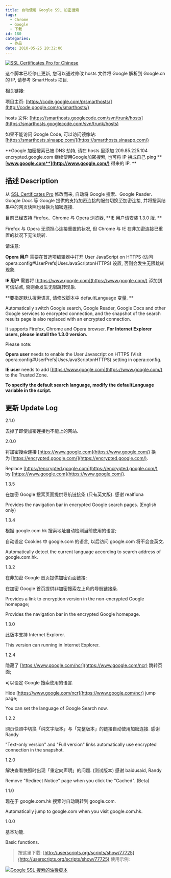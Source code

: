 ```yaml
---
title: 自动使用 Google SSL 加密搜索
tags:
  - Chrome
  - Google
  - 下载
id: 180
categories:
  - 作品
date: 2010-05-25 20:32:06
---
```


[![SSL Certificates Pro for Chinese](http://img.beamnote.com/2010/goo-gle-ssl-greasemonkey.jpg)](http://img.beamnote.com/2010/goo-gle-ssl-greasemonkey.jpg)<!-- more -->

这个脚本已经停止更新, 您可以通过修改 hosts 文件将 Google 解析到 Google.cn 的 IP, 请参考 SmartHosts 项目.

相关链接:

项目主页: [https://code.google.com/p/smarthosts/](http://code.google.com/p/smarthosts/)

hosts 文件: [https://smarthosts.googlecode.com/svn/trunk/hosts](https://smarthosts.googlecode.com/svn/trunk/hosts)

如果不能访问 Google Code, 可以访问镜像站: [https://smarthosts.sinaapp.com/](https://smarthosts.sinaapp.com/)

<!--nextpage-->

**Google 加密搜索已被 DNS 劫持, 请在 hosts 里添加 209.85.225.104 encrypted.google.com 继续使用Google加密搜索, 也可将 IP 换成自己 ping **[**www.google.com**](http://www.google.com/)** 得来的 IP. **

## 描述 Description

从 [SSL Certificates Pro](http://userscripts.org/scripts/show/72944) 修改而来, 自动将 Google 搜索、Google Reader、Google Docs 等 Google 提供的支持加密连接的服务切换至加密连接, 并将搜索结果中的网页快照也替换为加密连接.

目前已经支持 Firefox、Chrome 与 Opera 浏览器, **IE 用户请安装 1.3.0 版. **

Firefox 与 Opera 无须担心连接重置的状况, 但 Chrome 与 IE 在非加密连接已重置的状况下无法跳转.

请注意:

**Opera 用户** 需要在首选项编辑器中打开 User JavaScript on HTTPS (访问 opera:config#UserPrefs|UserJavaScriptonHTTPS) 设置, 否则会发生无限跳转现象.

**IE 用户** 需要将 [https://www.google.com](https://www.google.com/) 添加到可信站点, 否则会发生无限跳转现象.

**要指定默认搜索语言, 请修改脚本中 defaultLanguage 变量. **

Automatically switch Google search, Google Reader, Google Docs and other Google services to encrypted connection, and the snapshot of the search results page is also replaced with an encrypted connection.

It supports Firefox, Chrome and Opera browser. **For Internet Explorer users, please install the 1.3.0 version.**

Please note:

**Opera user** needs to enable the User Javascript on HTTPS (Visit opera:config#UserPrefs|UserJavaScriptonHTTPS) setting in opera:config.

**IE user** needs to add [https://www.google.com](https://www.google.com/) to the Trusted Zone.

**To specify the default search language, modify the defaultLanguage variable in the script.**

## 更新 Update Log

2.1.0

去掉了即使加密连接也不能上的网站.

2.0.0

将加密搜索连接 [https://www.google.com](https://www.google.com/) 换为 [https://encrypted.google.com/](https://encrypted.google.com/).

Replace [https://encrypted.google.com](https://encrypted.google.com/) by [https://www.google.com](https://www.google.com/).

1.3.5

在加密 Google 搜索页面提供导航链接条 (只有英文版). 感谢 realfiona

Provides the navigation bar in encrypted Google search pages. (English only)

1.3.4

根据 google.com.hk 搜索地址自动检测当前使用的语言;

自动设定 Cookies 中 google.com 的语言, 以后访问 google.com 将不会变英文.

Automatically detect the current language according to search address of google.com.hk.

1.3.2

在非加密 Google 首页提供加密页面链接;

在加密 Google 首页提供非加密搜索左上角的导航链接条.

Provides a link to encryption version in the non-encrypted Google homepage;

Provides the navigation bar in the encrypted Google homepage.

1.3.0

此版本支持 Internet Explorer.

This version can running in Internet Explorer.

1.2.4

隐藏了 [https://www.google.com/ncr](https://www.google.com/ncr) 跳转页面;

可以设定 Google 搜索使用的语言.

Hide [https://www.google.com/ncr](https://www.google.com/ncr) jump page;

You can set the language of Google Search now.

1.2.2

网页快照中切换「纯文字版本」与「完整版本」的链接自动使用加密连接. 感谢 Randy

"Text-only version" and "Full version" links automatically use encrypted connection in the snapshot.

1.2.0

解决查看快照时出现「重定向声明」的问题. (测试版本) 感谢 baidusaid, Randy

Remove "Redirect Notice" page when you click the "Cached". (Beta)

1.1.0

现在于 google.com.hk 搜索时自动跳转到 google.com.

Automatically jump to google.com when you visit google.com.hk.

1.0.0

基本功能.

Basic functions.
> 按这里下载: [http://userscripts.org/scripts/show/77725](http://userscripts.org/scripts/show/77725)
使用示例:

[![Google SSL 搜索的油猴脚本](http://public.blu.livefilestore.com/y1pVlAI27BMYnoUJDudSdZJxCJdJQgPS0WIkX_1RB3mXjLUk3c2mOFyqYPUOi9NwfbE-DeN0C-xhZhjav6pOzt-Jw/Google_SSL_Serach.png)](http://public.blu.livefilestore.com/y1pVlAI27BMYnoUJDudSdZJxCJdJQgPS0WIkX_1RB3mXjLUk3c2mOFyqYPUOi9NwfbE-DeN0C-xhZhjav6pOzt-Jw/Google_SSL_Serach.png)
